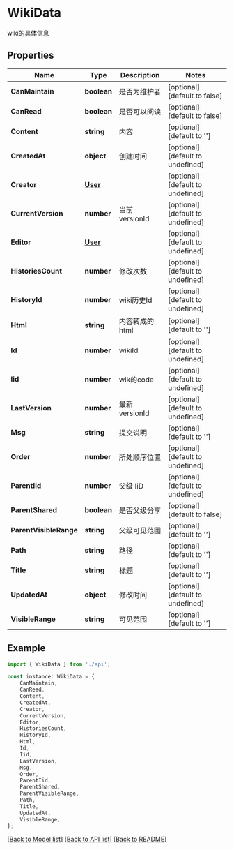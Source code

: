 # WikiData

wiki的具体信息

## Properties

Name | Type | Description | Notes
------------ | ------------- | ------------- | -------------
**CanMaintain** | **boolean** | 是否为维护者 | [optional] [default to false]
**CanRead** | **boolean** | 是否可以阅读 | [optional] [default to false]
**Content** | **string** | 内容 | [optional] [default to '']
**CreatedAt** | **object** | 创建时间 | [optional] [default to undefined]
**Creator** | [**User**](User.md) |  | [optional] [default to undefined]
**CurrentVersion** | **number** | 当前versionId | [optional] [default to undefined]
**Editor** | [**User**](User.md) |  | [optional] [default to undefined]
**HistoriesCount** | **number** | 修改次数 | [optional] [default to undefined]
**HistoryId** | **number** | wiki历史Id | [optional] [default to undefined]
**Html** | **string** | 内容转成的html | [optional] [default to '']
**Id** | **number** | wikiId | [optional] [default to undefined]
**Iid** | **number** | wik的code | [optional] [default to undefined]
**LastVersion** | **number** | 最新versionId | [optional] [default to undefined]
**Msg** | **string** | 提交说明 | [optional] [default to '']
**Order** | **number** | 所处顺序位置 | [optional] [default to undefined]
**ParentIid** | **number** | 父级 IiD | [optional] [default to undefined]
**ParentShared** | **boolean** | 是否父级分享 | [optional] [default to false]
**ParentVisibleRange** | **string** | 父级可见范围 | [optional] [default to '']
**Path** | **string** | 路径 | [optional] [default to '']
**Title** | **string** | 标题 | [optional] [default to '']
**UpdatedAt** | **object** | 修改时间 | [optional] [default to undefined]
**VisibleRange** | **string** | 可见范围 | [optional] [default to '']

## Example

```typescript
import { WikiData } from './api';

const instance: WikiData = {
    CanMaintain,
    CanRead,
    Content,
    CreatedAt,
    Creator,
    CurrentVersion,
    Editor,
    HistoriesCount,
    HistoryId,
    Html,
    Id,
    Iid,
    LastVersion,
    Msg,
    Order,
    ParentIid,
    ParentShared,
    ParentVisibleRange,
    Path,
    Title,
    UpdatedAt,
    VisibleRange,
};
```

[[Back to Model list]](../README.md#documentation-for-models) [[Back to API list]](../README.md#documentation-for-api-endpoints) [[Back to README]](../README.md)

